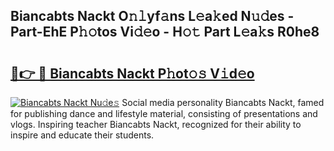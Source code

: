 ## Biancabts Nackt O𝚗𝚕yf𝚊ns L𝚎a𝚔ed N𝚞𝚍es - Part-EhE P𝚑𝚘tos Vi𝚍𝚎o - H𝚘𝚝 Part L𝚎a𝚔s R0he8

# <h2><a href="http://kf8h1nt.oniu.top/?m=Biancabts+Nackt">🔗👉 🔴 Biancabts Nackt P𝚑ot𝚘𝚜 V𝚒d𝚎o</a></h2>

[![Biancabts Nackt Nu𝚍e𝚜](https://i.imgur.com/0qMVB7G.gif)](http://kf8h1nt.oniu.top/?m=Biancabts+Nackt)
Social media personality Biancabts Nackt, famed for publishing dance and lifestyle material, consisting of presentations and vlogs. Inspiring teacher Biancabts Nackt, recognized for their ability to inspire and educate their students.  
